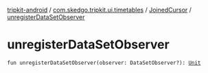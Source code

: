 [tripkit-android](../../index.md) / [com.skedgo.tripkit.ui.timetables](../index.md) / [JoinedCursor](index.md) / [unregisterDataSetObserver](./unregister-data-set-observer.md)

# unregisterDataSetObserver

`fun unregisterDataSetObserver(observer: DataSetObserver?): `[`Unit`](https://kotlinlang.org/api/latest/jvm/stdlib/kotlin/-unit/index.html)